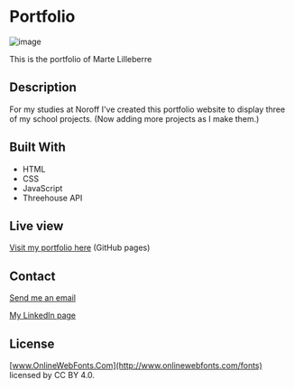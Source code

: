 # Portfolio

![image](https://onedrive.live.com/embed?resid=6948AB603E194695%2185522&authkey=%21ACpQPX2Tkr_WKic&width=660)

This is the portfolio of Marte Lilleberre

## Description

For my studies at Noroff I've created this portfolio website to display three of my school projects. (Now adding more projects as I make them.)

## Built With

- HTML
- CSS
- JavaScript
- Threehouse API

## Live view
[Visit my portfolio here](https://berrinj.github.io/Portfolio/)  (GitHub pages)
## Contact

[Send me an email](mailto:berremarte@gmail.com)

[My LinkedIn page](https://www.linkedin.com/in/marte-lilleberre-1013b326a/)

## License

[www.OnlineWebFonts.Com](http://www.onlinewebfonts.com/fonts) licensed by CC BY 4.0.
